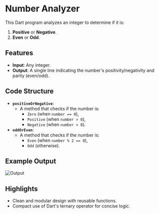 # Number Analyzer

This Dart program analyzes an integer to determine if it is:
1. **Positive** or **Negative**.
2. **Even** or **Odd**.

## Features
- **Input**: Any integer.
- **Output**: A single line indicating the number's positivity/negativity and parity (even/odd).

## Code Structure
- **`positiveOrNegative`**:
  - A method that checks if the number is:
    - `Zero` (when `number == 0`),
    - `Positive` (when `number > 0`),
    - `Negative` (when `number < 0`).
- **`oddOrEven`**:
  - A method that checks if the number is:
    - `Even` (when `number % 2 == 0`),
    - `Odd` (otherwise).

## Example Output
![Output](https://github.com/user-attachments/assets/f35b4e56-a281-43d2-8c5a-57ecb5abd40b)


## Highlights
- Clean and modular design with reusable functions.
- Compact use of Dart's ternary operator for concise logic.

